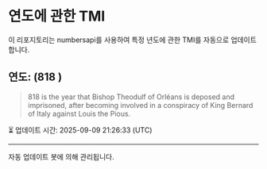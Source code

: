 
# 연도에 관한 TMI

이 리포지토리는 numbersapi를 사용하여 특정 년도에 관한 TMI를 자동으로 업데이트합니다.

## 연도: (818 )
> 818 is the year that Bishop Theodulf of Orléans is deposed and imprisoned, after becoming involved in a conspiracy of King Bernard of Italy against Louis the Pious.

⏳ 업데이트 시간: 2025-09-09 21:26:33 (UTC)

---
자동 업데이트 봇에 의해 관리됩니다.
